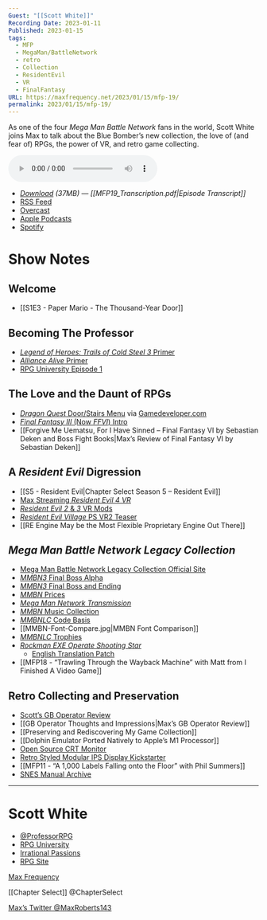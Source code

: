 ```yaml
---
Guest: "[[Scott White]]"
Recording Date: 2023-01-11
Published: 2023-01-15
tags:
  - MFP
  - MegaMan/BattleNetwork
  - retro
  - Collection
  - ResidentEvil
  - VR
  - FinalFantasy
URL: https://maxfrequency.net/2023/01/15/mfp-19/
permalink: 2023/01/15/mfp-19/
---
```

As one of the four *Mega Man Battle Network* fans in the world, Scott White joins Max to talk about the Blue Bomber’s new collection, the love of (and fear of) RPGs, the power of VR, and retro game collecting.

<audio controls>
  <source src="https://traffic.libsyn.com/maxfrequency/MF19_Final.mp3">
</audio>

- *[Download](https://traffic.libsyn.com/maxfrequency/MF19_Final.mp3) (37MB)  — [[MFP19_Transcription.pdf|Episode Transcript]]*
- [RSS Feed](https://maxfrequency.libsyn.com/rss)
- [Overcast](https://overcast.fm/itunes1557043396)
- [Apple Podcasts](https://podcasts.apple.com/us/podcast/the-max-frequency-podcast/id1557043396)
- [Spotify](https://open.spotify.com/show/3W1LwBNmhZ6s5QmQViWXKn)

# Show Notes
## Welcome

- [[S1E3 - Paper Mario - The Thousand-Year Door]]
## Becoming The Professor

- [*Legend of Heroes: Trails of Cold Steel 3* Primer](https://irrationalpassions.com/professor-rpg-legend-of-heroes-trails-of-cold-steel-3-basics-primer/)
- [*Alliance Alive* Primer](https://irrationalpassions.com/professor-rpg-the-alliance-alive-basics-primer/)
- [RPG University Episode 1](https://podcasts.apple.com/us/podcast/rpg-university-episode-1-tales-of-vesperia-w-alex-oneill/id1477910451?i=1000448202946)
## The Love and the Daunt of RPGs

- [*Dragon Quest* Door/Stairs Menu](https://eu-images.contentstack.com/v3/assets/blt95b381df7c12c15d/bltb1c6cf41d6e0f9f1/611e48682baae13d22fdc90e/dq1-1.png?width=828&quality=80&format=webply&disable=upscale) via [Gamedeveloper.com](https://www.gamedeveloper.com/console/the-history-of-dragon-quest)
- [*Final Fantasy III* (Now *FFVI*) Intro](https://youtu.be/8hvWxRBByt0)
- [[Forgive Me Uematsu, For I Have Sinned – Final Fantasy VI by Sebastian Deken and Boss Fight Books|Max’s Review of Final Fantasy VI by Sebastian Deken]]
## A *Resident Evil* Digression

- [[S5 - Resident Evil|Chapter Select Season 5 – Resident Evil]]
- [Max Streaming *Resident Evil 4 VR*](https://youtube.com/playlist?list=PLxCxW3Sbhy5Z7jiYi0aoQAU0ZRIaBjNJR)
- [*Resident Evil 2* & *3* VR Mods](https://uploadvr.com/resident-evil-2-3-vr-mods-released/)
- [*Resident Evil Village* PS VR2 Teaser](https://youtu.be/Q6kgFBKAfIk)
- [[RE Engine May be the Most Flexible Proprietary Engine Out There]]
## *Mega Man Battle Network Legacy Collection*

- [Mega Man Battle Network Legacy Collection Official Site](https://www.capcom-games.com/megaman/exe/en-us/)
- [*MMBN3* Final Boss Alpha](https://megaman.fandom.com/wiki/Alpha)
- [*MMBN3* Final Boss and Ending](https://youtu.be/bGHwpltW3dg)
- [*MMBN* Prices](https://www.pricecharting.com/search-products?q=mega+man+battle+network&type=prices&sort=name&console-uid=G1&region-name=all&exclude-variants=false)
- [*Mega Man Network Transmission*](https://en.wikipedia.org/wiki/Mega_Man_Network_Transmission)
- [*MMBN* Music Collection](https://music.apple.com/us/album/ロックマンエグゼ-サウンドbox/1562048833)
- [*MMBNLC* Code Basis](https://news.capcomusa.com/2022/12/13/mega-man-battle-network-legacy-collection-transmits-to-modern-platforms-on-april-14-2023/)
- [[MMBN-Font-Compare.jpg|MMBN Font Comparison]]
- [*MMBNLC* Trophies](https://www.playstationtrophies.org/game/mega-man-battle-network-legacy-collection/trophies/)
- [*Rockman EXE Operate Shooting Star*](https://megaman.fandom.com/wiki/Rockman.EXE_Operate_Shooting_Star)
	- [English Translation Patch](https://forums.therockmanexezone.com/rockman-exe-operate-shooting-star-translation-proj-t4427.html)
- [[MFP18 - “Trawling Through the Wayback Machine” with Matt from I Finished A Video Game]]
## Retro Collecting and Preservation

- [Scott’s GB Operator Review](https://irrationalpassions.com/gb-operator-review/)
- [[GB Operator Thoughts and Impressions|Max’s GB Operator Review]]
- [[Preserving and Rediscovering My Game Collection]]
- [[Dolphin Emulator Ported Natively to Apple’s M1 Processor]]
- [Open Source CRT Monitor](https://www.reddit.com/r/crtgaming/comments/r6h39t/open_source_crt_monitor_vcf_west_2021/)
- [Retro Styled Modular IPS Display Kickstarter](https://www.kickstarter.com/projects/checkmate1500mini/retro-styled-modular-ips-display-for-old-and-new-systems/)
- [[MFP11 - “A 1,000 Labels Falling onto the Floor” with Phil Summers]]
- [SNES Manual Archive](https://sites.google.com/view/snesmanuals?pli=1)

---
# Scott White

- [@ProfessorRPG](https://twitter.com/professorrpg)
- [RPG University](https://linktr.ee/RPGU_IP)
- [Irrational Passions](https://irrationalpassions.com/author/scott-white/)
- [RPG Site](https://www.rpgsite.net/author/Scott%20White)

[Max Frequency](https://www.maxfrequency.net/)

[[Chapter Select]] @ChapterSelect

[Max’s Twitter @MaxRoberts143](https://www.twitter.com/MaxRoberts143)